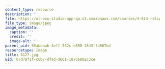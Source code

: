 ```yaml
---
content_type: resource
description: ''
file: https://ol-ocw-studio-app-qa.s3.amazonaws.com/courses/4-614-religious-architecture-and-islamic-cultures-fall-2002/07d7af1fc6b7dfadd66118766802c3ce_5127.jpg
file_type: image/jpeg
image_metadata:
  caption: ''
  credit: ''
  image-alt: ''
parent_uid: 68abeaab-4eff-532c-e858-18d3ffb567bd
resourcetype: Image
title: 5127.jpg
uid: 07d7af1f-c6b7-dfad-d661-18766802c3ce
---
```

